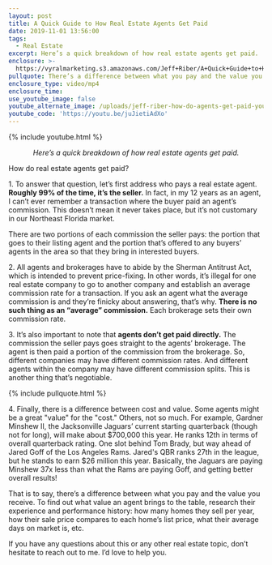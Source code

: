 ```yaml
---
layout: post
title: A Quick Guide to How Real Estate Agents Get Paid
date: 2019-11-01 13:56:00
tags:
  - Real Estate
excerpt: Here’s a quick breakdown of how real estate agents get paid.
enclosure: >-
  https://vyralmarketing.s3.amazonaws.com/Jeff+Riber/A+Quick+Guide+to+How+Real+Estate+Agents+Get+Paid.mp4
pullquote: There’s a difference between what you pay and the value you receive.
enclosure_type: video/mp4
enclosure_time:
use_youtube_image: false
youtube_alternate_image: /uploads/jeff-riber-how-do-agents-get-paid-youtube.png
youtube_code: 'https://youtu.be/juJietiAdXo'
---
```


{% include youtube.html %}

<p style="text-align: center;"><em>Here’s a quick breakdown of how real estate agents get paid.</em></p>

How do real estate agents get paid?

1\. To answer that question, let’s first address who pays a real estate agent. **Roughly 99% of the time, it’s the seller.** In fact, in my 12 years as an agent, I can’t ever remember a transaction where the buyer paid an agent’s commission. This doesn’t mean it never takes place, but it’s not customary in our Northeast Florida market.&nbsp;

There are two portions of each commission the seller pays: the portion that goes to their listing agent and the portion that’s offered to any buyers’ agents in the area so that they bring in interested buyers.&nbsp;

2\. All agents and brokerages have to abide by the Sherman Antitrust Act, which is intended to prevent price-fixing. In other words, it’s illegal for one real estate company to go to another company and establish an average commission rate for a transaction. If you ask an agent what the average commission is and they’re finicky about answering, that’s why. **There is no such thing as an “average” commission.** Each brokerage sets their own commission rate.&nbsp;

3\. It’s also important to note that **agents don’t get paid directly.** The commission the seller pays goes straight to the agents’ brokerage.  The agent is then paid a portion of the commission from the brokerage.  So, different companies may have different commission rates.  And different agents within the company may have different commission splits.  This is another thing that’s negotiable. &nbsp;

{% include pullquote.html %}

4\. Finally, there is a difference between cost and value. Some agents might be a great "value" for the "cost." Others, not so much. For example, Gardner Minshew II, the Jacksonville Jaguars’ current starting quarterback (though not for long), will make about $700,000 this year. He ranks 12th in terms of overall quarterback rating. One slot behind Tom Brady, but way ahead of Jared Goff of the Los Angeles Rams. Jared's QBR ranks 27th in the league, but he stands to earn $26 million this year. Basically, the Jaguars are paying Minshew 37x less than what the Rams are paying Goff, and getting better overall results\!

That is to say, there’s a difference between what you pay and the value you receive. To find out what value an agent brings to the table, research their experience and performance history: how many homes they sell per year, how their sale price compares to each home’s list price, what their average days on market is, etc.&nbsp;

If you have any questions about this or any other real estate topic, don’t hesitate to reach out to me. I’d love to help you.